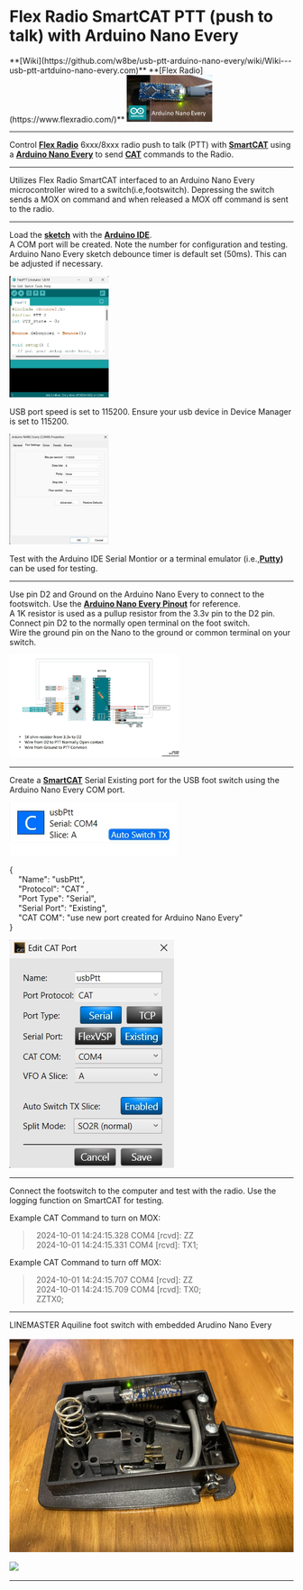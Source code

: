 <h1>Flex Radio SmartCAT PTT (push to talk) with Arduino Nano Every</h1>  **[Wiki](https://github.com/w8be/usb-ptt-arduino-nano-every/wiki/Wiki---usb-ptt-artduino-nano-every.com)**  **[Flex Radio](https://www.flexradio.com/)**

<img src="https://raw.githubusercontent.com/w8be/usb-ptt-arduino-nano-every/refs/heads/main/NanoEvery.jpg" width="30%" height="30%">

----------
Control **[Flex Radio](https://www.flexradio.com/)** 6xxx/8xxx radio push to talk (PTT) with **[SmartCAT](https://www.flexradio.com/documentation/smartsdr-cat-user-guide-pdf)** 
using a **[Arduino Nano Every](https://store.arduino.cc/products/arduino-nano-every?srsltid=AfmBOorS-jerpAcD8xGCUWRznp4vSYjQjUFJY2PZsMW1_JuKi6q4A6WE)** to send **[CAT](https://en.wikipedia.org/wiki/Computer_aided_transceiver)** commands to the Radio.


----------
Utilizes Flex Radio SmartCAT interfaced to an Arduino Nano Every microcontroller wired to a switch(i.e,footswitch).  Depressing the switch sends a MOX on command and when released a MOX off command is sent to the radio. 
***
Load the **[sketch](https://github.com/w8be/usb-ptt-arduino-nano-every/blob/main/Flex%20USB%20PTT%20files/flexRadio-usb-ptt.ino)** with the **[Arduino IDE](https://www.arduino.cc/en/software)**. <br> A COM port will be created.  Note the number for configuration and testing.<br>
Arduino Nano Every sketch debounce timer is default set (50ms).  This can be adjusted if necessary.<br>

<img src="https://raw.githubusercontent.com/w8be/usb-ptt-arduino-nano-every/refs/heads/main/arduinoIde.jpg" width="35%" height="35%"></img>


USB port speed is set to 115200.  Ensure your usb device in Device Manager is set to 115200.  

<img  src="https://github.com/w8be/usb-ptt-arduino-nano-every/blob/main/com4Properties.jpg?raw=true"  width="35%" height="35%"></img>


Test with the Arduino IDE Serial Montior or a terminal emulator (i.e.,**[Putty](https://www.putty.org/))** can be used for testing.
***
Use pin D2 and Ground on the Arduino Nano Every to connect to the footswitch.  Use the **[Arduino Nano Every Pinout](https://content.arduino.cc/assets/Pinout-NANOevery_latest.pdf)** for reference.<br>
A 1K resistor is used as a pullup resistor from the 3.3v pin to the D2 pin.<br>
Connect pin D2 to the normally open terminal on the foot switch.<br> 
Wire the ground pin on the Nano to the ground or common terminal on your switch.<br>
 
<img src = "https://github.com/w8be/usb-ptt-arduino-nano-every/blob/main/NanoEveryWiring.jpg?raw=true" width="60%" height="60%"></img>
***

Create a **[SmartCAT](https://www.flexradio.com/documentation/smartsdr-cat-user-guide-pdf/)** Serial Existing port for the USB foot switch using the Arduino Nano Every COM port.

<img src ="https://github.com/w8be/usb-ptt-arduino-nano-every/blob/main/usbptt1.jpg?raw=true"></img>

  { <br>
      &nbsp;&nbsp;&nbsp;&nbsp;"Name": "usbPtt",<br>
      &nbsp;&nbsp;&nbsp;&nbsp;"Protocol": "CAT" ,<br>
      &nbsp;&nbsp;&nbsp;&nbsp;"Port Type": "Serial",<br>
      &nbsp;&nbsp;&nbsp;&nbsp;"Serial Port": "Existing",<br>
      &nbsp;&nbsp;&nbsp;&nbsp;"CAT COM": "use new port created for Arduino Nano Every" <br>
  }

<img src ="https://github.com/w8be/usb-ptt-arduino-nano-every/blob/main/usbptt2.jpg?raw=true"></img>

***
Connect the footswitch to the computer and test with the radio.  Use the logging function on SmartCAT  for testing.
 
Example CAT Command to turn on MOX:<br>
> &nbsp;&nbsp;2024-10-01 14:24:15.328 COM4 [rcvd]: ZZ<br>
> &nbsp;&nbsp;2024-10-01 14:24:15.331 COM4 [rcvd]: TX1;
  
Example CAT Command to turn off MOX:<br>
> &nbsp;&nbsp;2024-10-01 14:24:15.707 COM4 [rcvd]: ZZ<br>
> &nbsp;&nbsp;2024-10-01 14:24:15.709 COM4 [rcvd]: TX0;<br>
> &nbsp;&nbsp;ZZTX0;

 ***
LINEMASTER Aquiline  foot switch with embedded Arudino Nano Every<br><br>
<img src = "https://github.com/w8be/usb-ptt-arduino-nano-every/raw/main/usbpttarduinonanoevery2%20(1).jpg?raw=true"></img>

<img src = "https://github.com/user-attachments/assets/4e6c2c09-fb3d-4c18-9a87-f6d7b8926a3d"></img>

***
